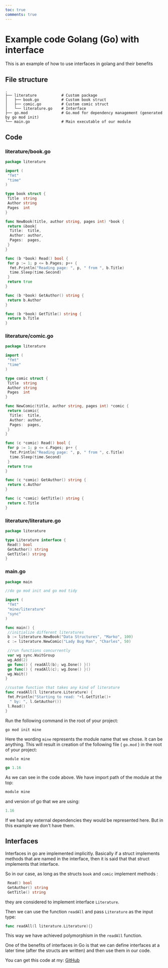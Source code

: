 ```yaml
---
toc: true
comments: true
---
```

# Example code Golang (Go) with interface #

This is an example of how to use interfaces in golang and their benefits

## File structure ##

    .
    ├── literature           # Custom package
    │   ├── book.go          # Custom book struct
    │   ├── comic.go         # Custom comic struct
    │   └── literature.go    # Interface 
    ├── go.mod               # Go.mod for dependency management (generated by go mod init)
    └── main.go              # Main executable of our module

## Code ##

### literature/book.go ###

```go
package literature

import (
 "fmt"
 "time"
)

type book struct {
 Title  string
 Author string
 Pages  int
}

func NewBook(title, author string, pages int) *book {
 return &book{
  Title:  title,
  Author: author,
  Pages:  pages,
 }
}

func (b *book) Read() bool {
 for p := 1; p <= b.Pages; p++ {
  fmt.Println("Reading page: ", p, " from ", b.Title)
  time.Sleep(time.Second)
 }
 return true
}

func (b *book) GetAuthor() string {
 return b.Author
}

func (b *book) GetTitle() string {
 return b.Title
}
```

### literature/comic.go ###

```go
package literature

import (
 "fmt"
 "time"
)

type comic struct {
 Title  string
 Author string
 Pages  int
}

func NewComic(title, author string, pages int) *comic {
 return &comic{
  Title:  title,
  Author: author,
  Pages:  pages,
 }
}

func (c *comic) Read() bool {
 for p := 1; p <= c.Pages; p++ {
  fmt.Println("Reading page: ", p, " from ", c.Title)
  time.Sleep(time.Second)
 }
 return true
}

func (c *comic) GetAuthor() string {
 return c.Author
}

func (c *comic) GetTitle() string {
 return c.Title
}
```

### literature/literature.go ###

```go
package literature

type Literature interface {
 Read() bool
 GetAuthor() string
 GetTitle() string
}
```

### main.go ###

```go
package main

//do go mod init and go mod tidy

import (
 "fmt"
 "mine/literature"
 "sync"
)

func main() {
 //initialize different literatures
 b := literature.NewBook("Data Structures", "Marko", 100)
 c := literature.NewComic("Lady Bug Man", "Charles", 50)

 //run functions concurrently
 var wg sync.WaitGroup
 wg.Add(2)
 go func() { readAll(b); wg.Done() }()
 go func() { readAll(c); wg.Done() }()
 wg.Wait()
}

//custom function that takes any kind of literature
func readAll(l literature.Literature) {
 fmt.Println("Starting to read: "+l.GetTitle()+
  " by: ", l.GetAuthor())
 l.Read()
}
```

Run the following command in the root of your project:

```shell
go mod init mine 
```

Here the wording `mine` represents the module name that we chose. It can be anything.
This will result in creation of the following file ( `go.mod` ) in the root of your project:

```go
module mine

go 1.16
```

As we can see in the code above.
We have import path of the module at the top:

```go
module mine
```

and version of go that we are using:

```go
1.16
```

If we had any external dependencies they would be represented here. But in this example we don't have them.

## Interfaces ##

Interfaces in go are implemented implicitly.
Basically if a struct implements methods that are named in the interface, then it is said that that struct implements that interface.

So in our case, as long as the structs `book` and `comic` implement methods :

```go
 Read() bool
 GetAuthor() string
 GetTitle() string

```

they are considered to implement interface `Literature`.

Then we can use the function `readAll` and pass `Literature` as the input type:

```go
func readAll(l literature.Literature){}
```

This way we have achieved polymorphism in the `readAll` function.

One of the benefits of interfaces in Go is that we can define interfaces at a later time (after the structs are written) and then use them in our code.


You can get this code at my: 
[GitHub](https://github.com/marko-durasic/example-golang-interface )